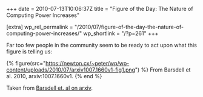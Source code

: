 +++
date = 2010-07-13T10:06:37Z
title = "Figure of the Day: The Nature of Computing Power Increases"

[extra]
wp_rel_permalink = "/2010/07/figure-of-the-day-the-nature-of-computing-power-increases/"
wp_shortlink = "/?p=261"
+++

Far too few people in the community seem to be ready to act upon what this
figure is telling us:

{% figure(src="https://newton.cx/~peter/wp/wp-content/uploads/2010/07/arxiv1007.1660v1-fig1.png") %}
From Barsdell et al. 2010, arxiv:1007.1660v1.
{% end %}

Taken from [Barsdell et. al on arxiv](http://arxiv.org/abs/1007.1660v1).

